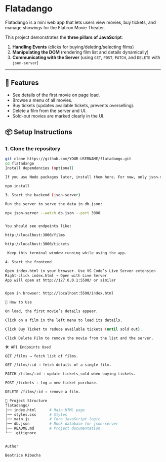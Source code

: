 # Flatadango 

Flatadango is a mini web app that lets users view movies, buy tickets, and manage showings for the Flatiron Movie Theater.  

This project demonstrates the **three pillars of JavaScript**:
1. **Handling Events** (clicks for buying/deleting/selecting films)  
2. **Manipulating the DOM** (rendering film list and details dynamically)  
3. **Communicating with the Server** (using `GET`, `POST`, `PATCH`, and `DELETE` with `json-server`)  

---

## 🚀 Features
- See details of the first movie on page load.  
- Browse a menu of all movies.  
- Buy tickets (updates available tickets, prevents overselling).  
- Delete a film from the server and UI.  
- Sold-out movies are marked clearly in the UI.  


## 📦 Setup Instructions

### 1. Clone the repository
```bash
git clone https://github.com/YOUR-USERNAME/flatadango.git
cd flatadango
Install dependencies (optional)

If you use Node packages later, install them here. For now, only json-server is needed.

npm install

3. Start the backend (json-server)

Run the server to serve the data in db.json:

npx json-server --watch db.json --port 3000


You should see endpoints like:

http://localhost:3000/films

http://localhost:3000/tickets

 Keep this terminal window running while using the app.

4. Start the frontend

Open index.html in your browser. Use VS Code’s Live Server extension
Right-click index.html → Open with Live Server
App will open at http://127.0.0.1:5500/ or similar


Open in browser: http://localhost:5500/index.html

🔑 How to Use

On load, the first movie’s details appear.

Click on a film in the left menu to load its details.

Click Buy Ticket to reduce available tickets (until sold out).

Click Delete Film to remove the movie from the list and the server.

🛠️ API Endpoints Used

GET /films → fetch list of films.

GET /films/:id → fetch details of a single film.

PATCH /films/:id → update tickets_sold when buying tickets.

POST /tickets → log a new ticket purchase.

DELETE /films/:id → remove a film.

📂 Project Structure
flatadango/
│── index.html      # Main HTML page
│── styles.css      # Styles
│── main.js         # Core JavaScript logic
│── db.json         # Mock database for json-server
│── README.md       # Project documentation
└── .gitignore


Author

Beatrice Kibucha


